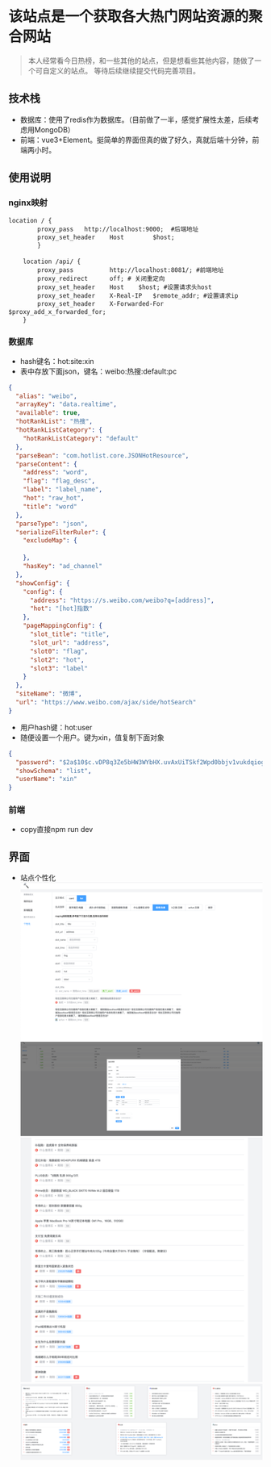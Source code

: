 # 该站点是一个获取各大热门网站资源的聚合网站
> 本人经常看今日热榜，和一些其他的站点，但是想看些其他内容，随做了一个可自定义的站点。
> 等待后续继续提交代码完善项目。

## 技术栈
* 数据库：使用了redis作为数据库。（目前做了一半，感觉扩展性太差，后续考虑用MongoDB）
* 前端：vue3+Element。挺简单的界面但真的做了好久，真就后端十分钟，前端两小时。

## 使用说明
### nginx映射
```
location / {
	    proxy_pass   http://localhost:9000;  #后端地址
	    proxy_set_header	Host		$host; 
        }

	location /api/ {
        proxy_pass   		http://localhost:8081/; #前端地址
		proxy_redirect		off; # 关闭重定向
		proxy_set_header	Host	$host; #设置请求头host
		proxy_set_header	X-Real-IP	$remote_addr; #设置请求ip
		proxy_set_header	X-Forwarded-For	  $proxy_add_x_forwarded_for;
	}
```
### 数据库
* hash键名：hot:site:xin
* 表中存放下面json，键名：weibo:热搜:default:pc
```json
{
  "alias": "weibo",
  "arrayKey": "data.realtime",
  "available": true,
  "hotRankList": "热搜",
  "hotRankListCategory": {
    "hotRankListCategory": "default"
  },
  "parseBean": "com.hotlist.core.JSONHotResource",
  "parseContent": {
    "address": "word",
    "flag": "flag_desc",
    "label": "label_name",
    "hot": "raw_hot",
    "title": "word"
  },
  "parseType": "json",
  "serializeFilterRuler": {
    "excludeMap": {

    },
    "hasKey": "ad_channel"
  },
  "showConfig": {
    "config": {
      "address": "https://s.weibo.com/weibo?q=[address]",
      "hot": "[hot]指数"
    },
    "pageMappingConfig": {
      "slot_title": "title",
      "slot_url": "address",
      "slot0": "flag",
      "slot2": "hot",
      "slot3": "label"
    }
  },
  "siteName": "微博",
  "url": "https://www.weibo.com/ajax/side/hotSearch"
}
```
* 用户hash键：hot:user
* 随便设置一个用户。键为xin，值复制下面对象
```json
{
  "password": "$2a$10$c.vDP8q3Ze5bHW3WYbHX.uvAxUiTSkf2Wpd0bbjv1vukdqiogh1qG",
  "showSchema": "list",
  "userName": "xin"
}
```
### 前端
* copy直接npm run dev
## 界面
* 站点个性化
![img.png](img.png)
![img_3.png](img_3.png)
![img_1.png](img_1.png)
![img_2.png](img_2.png)